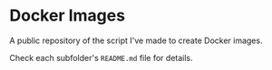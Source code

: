 # Docker Images

A public repository of the script I've made to create Docker images.

Check each subfolder's `README.md` file for details.
